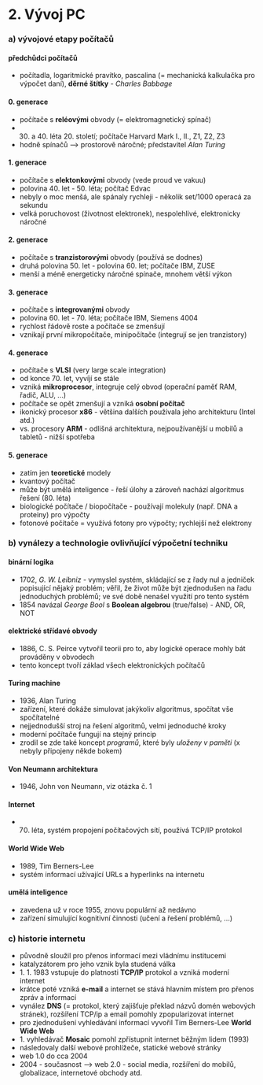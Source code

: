 # 2. Vývoj PC

### a) vývojové etapy počítačů

#### předchůdci počítačů 
- počítadla, logaritmické pravítko, pascalina (= mechanická kalkulačka pro výpočet daní), **děrné štítky** - *Charles Babbage*

#### 0. generace 
- počítače s **reléovými** obvody (= elektromagnetický spínač)
- 30. a 40. léta 20. století; počítače Harvard Mark I., II., Z1, Z2, Z3
- hodně spínačů --> prostorově náročné; představitel *Alan Turing*

#### 1. generace 
- počítače s **elektonkovými** obvody (vede proud ve vakuu)
- polovina 40. let - 50. léta; počítač Edvac
- nebyly o moc menšá, ale spánaly rychleji - několik set/1000 operacá za sekundu
- velká poruchovost (životnost elektronek), nespolehlivé, elektronicky náročné

#### 2. generace 
- počítače s **tranzistorovými** obvody (používá se dodnes)
- druhá polovina 50. let - polovina 60. let; počítače IBM, ZUSE
- menší a méně energeticky náročné spínače, mnohem větší výkon

#### 3. generace 
- počítače s **integrovanými** obvody
- polovina 60. let - 70. léta; počítače IBM, Siemens 4004
- rychlost řádově roste a počítače se zmenšují
- vznikají první mikropočítače, minipočítače (integrují se jen tranzistory)

#### 4. generace 
- počítače s **VLSI** (very large scale integration)
- od konce 70. let, vyvíjí se stále
- vzniká **mikroprocesor**, integruje celý obvod (operační paměť RAM, řadič, ALU, ...)
- počítače se opět zmenšují a vzniká **osobní počítač**
- ikonický procesor **x86** - většina dalších používala jeho architekturu (Intel atd.)
- vs. procesory **ARM** - odlišná architektura, nejpoužívanější u mobilů a tabletů - nižší spotřeba

#### 5. generace
- zatím jen **teoretické** modely 
- kvantový počítač
- může být umělá inteligence - řeší úlohy a zároveň nachází algoritmus řešení (80. léta)
- biologické počítače / biopočítače - používají molekuly (např. DNA a proteiny) pro výpočty
- fotonové počítače = využívá fotony pro výpočty; rychlejší než elektrony

### b) vynálezy a technologie ovlivňující výpočetní techniku

####  binární logika
- 1702, *G. W. Leibniz* - vymyslel systém, skládající se z řady nul a jedniček popisující nějaký problém; věřil, že život může být zjednodušen na řadu jednoduchých problémů; ve své době nenašel využití pro tento systém
- 1854 navázal *George Bool* s **Boolean algebrou** (true/false) - AND, OR, NOT

#### elektrické střídavé obvody
- 1886, C. S. Peirce vytvořil teorii pro to, aby logické operace mohly bát prováděny v obvodech
- tento koncept tvoří základ všech elektronických počítačů

#### Turing machine
- 1936, Alan Turing
- zařízení, které dokáže simulovat jakýkoliv algoritmus, spočítat vše spočítatelné
- nejjednodušší stroj na řešení algoritmů, velmi jednoduché kroky
- moderní počítače fungují na stejný princip
- zrodil se zde také koncept *programů*, které byly *uloženy v paměti* (x nebyly připojeny někde bokem)

#### Von Neumann architektura
- 1946, John von Neumann, viz otázka č. 1

#### Internet
- 70. léta, systém propojení počítačových sítí, používá TCP/IP protokol

#### World Wide Web
- 1989, Tim Berners-Lee
- systém informací užívající URLs a hyperlinks na internetu

#### umělá inteligence
- zavedena už v roce 1955, znovu populární až nedávno
- zařízení simulující kognitivní činnosti (učení a řešení problémů, ...)

### c) historie internetu
- původně sloužil pro přenos informací mezi vládnímu institucemi
- katalyzátorem pro jeho vznik byla studená válka
- 1\. 1. 1983 vstupuje do platnosti **TCP/IP** protokol a vzniká moderní internet
- krátce poté vzniká **e-mail** a internet se stává hlavním místem pro přenos zpráv a informací
- vynález **DNS** (= protokol, který zajišťuje překlad názvů domén webových stránek), rozšíření TCP/ip a email pomohly zpopularizovat internet
- pro zjednodušení vyhledávání informací vyvořil Tim Berners-Lee **World Wide Web**
- 1\. vyhledávač **Mosaic** pomohl zpřístupnit internet běžným lidem (1993)
- následovaly další webové prohlížeče, statické webové stránky
- web 1.0 do cca 2004
- 2004 - současnost --> web 2.0 - social media, rozšíření do mobilů, globalizace, internetové obchody atd.